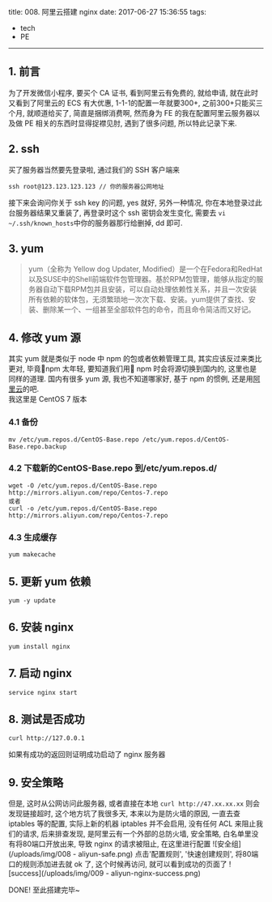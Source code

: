 title: 008. 阿里云搭建 nginx
date: 2017-06-27 15:36:55
tags:
- tech
- PE
---
## 1. 前言
为了开发微信小程序, 要买个 CA 证书, 看到阿里云有免费的, 就给申请, 就在此时又看到了阿里云的 ECS 有大优惠, 1-1-1的配置一年就要300+, 之前300+只能买三个月, 就顺道给买了, 简直是捆绑消费啊, 然而身为 FE 的我在配置阿里云服务器以及做 PE 相关的东西时显得捉襟见肘, 遇到了很多问题, 所以特此记录下来.

## 2. ssh
买了服务器当然要先登录啦, 通过我们的 SSH 客户端来
```
ssh root@123.123.123.123 // 你的服务器公网地址
```
接下来会询问你关于 ssh key 的问题, yes 就好, 另外一种情况, 你在本地登录过此台服务器结果又重装了, 再登录时这个 ssh 密钥会发生变化, 需要去 `vi ~/.ssh/known_hosts`中你的服务器那行给删掉, dd 即可.

## 3. yum
> yum（全称为 Yellow dog Updater, Modified）是一个在Fedora和RedHat以及SUSE中的Shell前端软件包管理器。基於RPM包管理，能够从指定的服务器自动下载RPM包并且安装，可以自动处理依赖性关系，并且一次安装所有依赖的软体包，无须繁琐地一次次下载、安装。yum提供了查找、安装、删除某一个、一组甚至全部软件包的命令，而且命令简洁而又好记。

## 4. 修改 yum 源
其实 yum 就是类似于 node 中 npm 的包或者依赖管理工具, 其实应该反过来类比更对, 毕竟npm 太年轻, 要知道我们用 npm 时会将源切换到国内的, 这里也是同样的道理. 国内有很多 yum 源, 我也不知道哪家好, 基于 npm 的惯例, 还是用[阿里云](http://mirrors.aliyun.com/help/centos)的吧.  
我这里是 CentOS 7 版本

### 4.1 备份
```
mv /etc/yum.repos.d/CentOS-Base.repo /etc/yum.repos.d/CentOS-Base.repo.backup
```


### 4.2 下载新的CentOS-Base.repo 到/etc/yum.repos.d/
```
wget -O /etc/yum.repos.d/CentOS-Base.repo http://mirrors.aliyun.com/repo/Centos-7.repo
或者
curl -o /etc/yum.repos.d/CentOS-Base.repo http://mirrors.aliyun.com/repo/Centos-7.repo
```

### 4.3 生成缓存
```
yum makecache
```

## 5. 更新 yum 依赖
```
yum -y update
```

## 6. 安装 nginx
```
yum install nginx
```

## 7. 启动 nginx
```
service nginx start
```

## 8. 测试是否成功
```
curl http://127.0.0.1
```
如果有成功的返回则证明成功启动了 nginx 服务器  

## 9. 安全策略
但是, 这时从公网访问此服务器, 或者直接在本地 `curl http://47.xx.xx.xx` 则会发现链接超时, 这个地方坑了我很多天, 本来以为是防火墙的原因, 一直去查 iptables 等的配置, 实际上新的机器 iptables 并不会启用, 没有任何 ACL 来阻止我们的请求, 后来排查发现, 是阿里云有一个外部的总防火墙, 安全策略, 白名单里没有将80端口开放出来, 导致 nginx 的请求被阻止, 在这里进行配置
![安全组](/uploads/img/008 - aliyun-safe.png)
点击'配置规则', '快速创建规则', 将80端口的规则添加进去就 ok 了, 这个时候再访问, 就可以看到成功的页面了
![success](/uploads/img/009 - aliyun-nginx-success.png)

DONE! 至此搭建完毕~